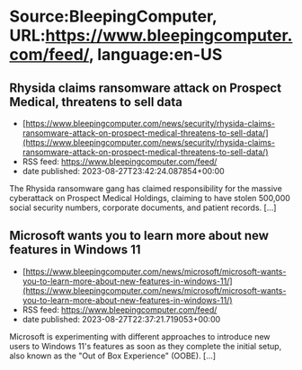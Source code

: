 # Source:BleepingComputer, URL:https://www.bleepingcomputer.com/feed/, language:en-US

## Rhysida claims ransomware attack on Prospect Medical, threatens to sell data
 - [https://www.bleepingcomputer.com/news/security/rhysida-claims-ransomware-attack-on-prospect-medical-threatens-to-sell-data/](https://www.bleepingcomputer.com/news/security/rhysida-claims-ransomware-attack-on-prospect-medical-threatens-to-sell-data/)
 - RSS feed: https://www.bleepingcomputer.com/feed/
 - date published: 2023-08-27T23:42:24.087854+00:00

The Rhysida ransomware gang has claimed responsibility for the massive cyberattack on Prospect Medical Holdings, claiming to have stolen 500,000 social security numbers, corporate documents, and patient records. [...]

## Microsoft wants you to learn more about new features in Windows 11
 - [https://www.bleepingcomputer.com/news/microsoft/microsoft-wants-you-to-learn-more-about-new-features-in-windows-11/](https://www.bleepingcomputer.com/news/microsoft/microsoft-wants-you-to-learn-more-about-new-features-in-windows-11/)
 - RSS feed: https://www.bleepingcomputer.com/feed/
 - date published: 2023-08-27T22:37:21.719053+00:00

Microsoft is experimenting with different approaches to introduce new users to Windows 11's features as soon as they complete the initial setup, also known as the "Out of Box Experience" (OOBE). [...]

